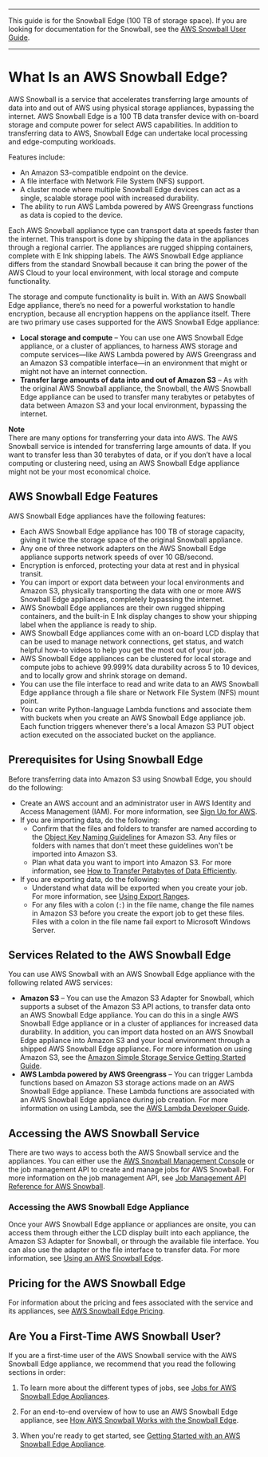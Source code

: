 --------

This guide is for the Snowball Edge \(100 TB of storage space\)\. If you are looking for documentation for the Snowball, see the [AWS Snowball User Guide](http://docs.aws.amazon.com/snowball/latest/ug/whatissnowball.html)\.

--------

# What Is an AWS Snowball Edge?<a name="whatisedge"></a>

AWS Snowball is a service that accelerates transferring large amounts of data into and out of AWS using physical storage appliances, bypassing the internet\. AWS Snowball Edge is a 100 TB data transfer device with on\-board storage and compute power for select AWS capabilities\. In addition to transferring data to AWS, Snowball Edge can undertake local processing and edge\-computing workloads\.

Features include:
+ An Amazon S3\-compatible endpoint on the device\.
+ A file interface with Network File System \(NFS\) support\.
+ A cluster mode where multiple Snowball Edge devices can act as a single, scalable storage pool with increased durability\.
+ The ability to run AWS Lambda powered by AWS Greengrass functions as data is copied to the device\.

Each AWS Snowball appliance type can transport data at speeds faster than the internet\. This transport is done by shipping the data in the appliances through a regional carrier\. The appliances are rugged shipping containers, complete with E Ink shipping labels\. The AWS Snowball Edge appliance differs from the standard Snowball because it can bring the power of the AWS Cloud to your local environment, with local storage and compute functionality\.

The storage and compute functionality is built in\. With an AWS Snowball Edge appliance, there’s no need for a powerful workstation to handle encryption, because all encryption happens on the appliance itself\. There are two primary use cases supported for the AWS Snowball Edge appliance:
+ **Local storage and compute** – You can use one AWS Snowball Edge appliance, or a cluster of appliances, to harness AWS storage and compute services—like AWS Lambda powered by AWS Greengrass and an Amazon S3 compatible interface—in an environment that might or might not have an internet connection\.
+ **Transfer large amounts of data into and out of Amazon S3** – As with the original AWS Snowball appliance, the Snowball, the AWS Snowball Edge appliance can be used to transfer many terabytes or petabytes of data between Amazon S3 and your local environment, bypassing the internet\.

**Note**  
There are many options for transferring your data into AWS\. The AWS Snowball service is intended for transferring large amounts of data\. If you want to transfer less than 30 terabytes of data, or if you don’t have a local computing or clustering need, using an AWS Snowball Edge appliance might not be your most economical choice\.

## AWS Snowball Edge Features<a name="edge-feature-overview"></a>

AWS Snowball Edge appliances have the following features:
+ Each AWS Snowball Edge appliance has 100 TB of storage capacity, giving it twice the storage space of the original Snowball appliance\. 
+ Any one of three network adapters on the AWS Snowball Edge appliance supports network speeds of over 10 GB/second\.
+ Encryption is enforced, protecting your data at rest and in physical transit\.
+ You can import or export data between your local environments and Amazon S3, physically transporting the data with one or more AWS Snowball Edge appliances, completely bypassing the internet\.
+ AWS Snowball Edge appliances are their own rugged shipping containers, and the built\-in E Ink display changes to show your shipping label when the appliance is ready to ship\.
+ AWS Snowball Edge appliances come with an on\-board LCD display that can be used to manage network connections, get status, and watch helpful how\-to videos to help you get the most out of your job\.
+ AWS Snowball Edge appliances can be clustered for local storage and compute jobs to achieve 99\.999% data durability across 5 to 10 devices, and to locally grow and shrink storage on demand\.
+ You can use the file interface to read and write data to an AWS Snowball Edge appliance through a file share or Network File System \(NFS\) mount point\.
+ You can write Python\-language Lambda functions and associate them with buckets when you create an AWS Snowball Edge appliance job\. Each function triggers whenever there's a local Amazon S3 PUT object action executed on the associated bucket on the appliance\.

## Prerequisites for Using Snowball Edge<a name="snowball-prereqs"></a>

Before transferring data into Amazon S3 using Snowball Edge, you should do the following:
+ Create an AWS account and an administrator user in AWS Identity and Access Management \(IAM\)\. For more information, see [Sign Up for AWS](getting-started.md#signing-up)\.
+ If you are importing data, do the following:
  + Confirm that the files and folders to transfer are named according to the [Object Key Naming Guidelines](http://docs.aws.amazon.com/AmazonS3/latest/dev/UsingMetadata.html#object-key-guidelines) for Amazon S3\. Any files or folders with names that don't meet these guidelines won't be imported into Amazon S3\.
  + Plan what data you want to import into Amazon S3\. For more information, see [How to Transfer Petabytes of Data Efficiently](transfer-petabytes.md)\.
+ If you are exporting data, do the following:
  + Understand what data will be exported when you create your job\. For more information, see [Using Export Ranges](exporttype.md#ranges)\.
  + For any files with a colon \(`:`\) in the file name, change the file names in Amazon S3 before you create the export job to get these files\. Files with a colon in the file name fail export to Microsoft Windows Server\. 

## Services Related to the AWS Snowball Edge<a name="edge-related"></a>

You can use AWS Snowball with an AWS Snowball Edge appliance with the following related AWS services:
+ **Amazon S3** – You can use the Amazon S3 Adapter for Snowball, which supports a subset of the Amazon S3 API actions, to transfer data onto an AWS Snowball Edge appliance\. You can do this in a single AWS Snowball Edge appliance or in a cluster of appliances for increased data durability\. In addition, you can import data hosted on an AWS Snowball Edge appliance into Amazon S3 and your local environment through a shipped AWS Snowball Edge appliance\. For more information on using Amazon S3, see the [Amazon Simple Storage Service Getting Started Guide](http://docs.aws.amazon.com/AmazonS3/latest/gsg/)\.
+ **AWS Lambda powered by AWS Greengrass** – You can trigger Lambda functions based on Amazon S3 storage actions made on an AWS Snowball Edge appliance\. These Lambda functions are associated with an AWS Snowball Edge appliance during job creation\. For more information on using Lambda, see the [AWS Lambda Developer Guide](http://docs.aws.amazon.com/lambda/latest/dg/)\.

## Accessing the AWS Snowball Service<a name="accessing-service"></a>

There are two ways to access both the AWS Snowball service and the appliances\. You can either use the [AWS Snowball Management Console](https://console.aws.amazon.com/importexport/home?region=us-west-2) or the job management API to create and manage jobs for AWS Snowball\. For more information on the job management API, see [Job Management API Reference for AWS Snowball](http://docs.aws.amazon.com/snowball/latest/api-reference/api-reference.html)\.

### Accessing the AWS Snowball Edge Appliance<a name="accessing-edge"></a>

Once your AWS Snowball Edge appliance or appliances are onsite, you can access them through either the LCD display built into each appliance, the Amazon S3 Adapter for Snowball, or through the available file interface\. You can also use the adapter or the file interface to transfer data\. For more information, see [Using an AWS Snowball Edge](using-appliance.md)\.

## Pricing for the AWS Snowball Edge<a name="pricing-for-edge"></a>

For information about the pricing and fees associated with the service and its appliances, see [AWS Snowball Edge Pricing](http://aws.amazon.com/snowball-edge/pricing)\.

## Are You a First\-Time AWS Snowball User?<a name="first-time-user"></a>

If you are a first\-time user of the AWS Snowball service with the AWS Snowball Edge appliance, we recommend that you read the following sections in order:

1. To learn more about the different types of jobs, see [Jobs for AWS Snowball Edge Appliances](jobs.md)\.

1. For an end\-to\-end overview of how to use an AWS Snowball Edge appliance, see [How AWS Snowball Works with the Snowball Edge](how-it-works.md)\.

1. When you're ready to get started, see [Getting Started with an AWS Snowball Edge Appliance](getting-started.md)\.